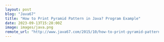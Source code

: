 ```yaml
---
layout: post
blog: "Java67"
title: "How to Print Pyramid Pattern in Java? Program Example"
date: 2023-09-13T15:28:00Z
image: images/java.png
remote_url: "http://www.java67.com/2015/10/how-to-print-pyramid-pattern-in-java-example.html"
---
```

